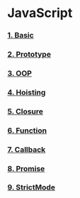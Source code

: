# JavaScript

### [1. Basic][link1]
[link1]: https://github.com/kimmincheol-kor/Study_WEB/blob/master/JavaScript/JavaScript/1.Basic.md

### [2. Prototype][link2]
[link2]: https://github.com/kimmincheol-kor/Study_WEB/blob/master/JavaScript/JavaScript/2.Prototype.md

### [3. OOP][link3]
[link3]: https://github.com/kimmincheol-kor/Study_WEB/blob/master/JavaScript/JavaScript/3.OOP.md

### [4. Hoisting][link4]
[link4]: https://github.com/kimmincheol-kor/Study_WEB/blob/master/JavaScript/JavaScript/4.Hoisting.md

### [5. Closure][link5]
[link5]: https://github.com/kimmincheol-kor/Study_WEB/blob/master/JavaScript/JavaScript/5.Closure.md

### [6. Function][link6]
[link6]: https://github.com/kimmincheol-kor/Study_WEB/blob/master/JavaScript/JavaScript/6.Function.md

### [7. Callback][link7]
[link7]: https://github.com/kimmincheol-kor/Study_WEB/blob/master/JavaScript/JavaScript/7.Callback.md

### [8. Promise][link8]
[link8]: https://github.com/kimmincheol-kor/Study_WEB/blob/master/JavaScript/JavaScript/8.Promise.md

### [9. StrictMode][link9]
[link9]: https://github.com/kimmincheol-kor/Study_WEB/blob/master/JavaScript/JavaScript/9.StrictMode.md
